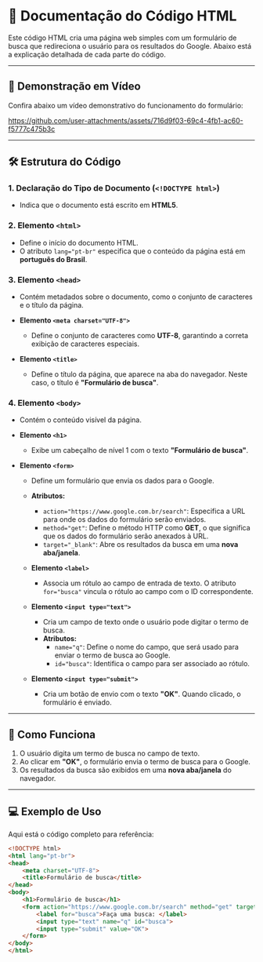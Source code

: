 # 📄 Documentação do Código HTML

Este código HTML cria uma página web simples com um formulário de busca que redireciona o usuário para os resultados do Google. Abaixo está a explicação detalhada de cada parte do código.

---

## 🎥 Demonstração em Vídeo

Confira abaixo um vídeo demonstrativo do funcionamento do formulário:

https://github.com/user-attachments/assets/716d9f03-69c4-4fb1-ac60-f5777c475b3c

---

## 🛠️ Estrutura do Código

### 1. **Declaração do Tipo de Documento (`<!DOCTYPE html>`)**
   - Indica que o documento está escrito em **HTML5**.

### 2. **Elemento `<html>`**
   - Define o início do documento HTML.
   - O atributo `lang="pt-br"` especifica que o conteúdo da página está em **português do Brasil**.

### 3. **Elemento `<head>`**
   - Contém metadados sobre o documento, como o conjunto de caracteres e o título da página.

   - **Elemento `<meta charset="UTF-8">`**
     - Define o conjunto de caracteres como **UTF-8**, garantindo a correta exibição de caracteres especiais.

   - **Elemento `<title>`**
     - Define o título da página, que aparece na aba do navegador. Neste caso, o título é **"Formulário de busca"**.

### 4. **Elemento `<body>`**
   - Contém o conteúdo visível da página.

   - **Elemento `<h1>`**
     - Exibe um cabeçalho de nível 1 com o texto **"Formulário de busca"**.

   - **Elemento `<form>`**
     - Define um formulário que envia os dados para o Google.
     - **Atributos:**
       - `action="https://www.google.com.br/search"`: Especifica a URL para onde os dados do formulário serão enviados.
       - `method="get"`: Define o método HTTP como **GET**, o que significa que os dados do formulário serão anexados à URL.
       - `target="_blank"`: Abre os resultados da busca em uma **nova aba/janela**.

     - **Elemento `<label>`**
       - Associa um rótulo ao campo de entrada de texto. O atributo `for="busca"` vincula o rótulo ao campo com o ID correspondente.

     - **Elemento `<input type="text">`**
       - Cria um campo de texto onde o usuário pode digitar o termo de busca.
       - **Atributos:**
         - `name="q"`: Define o nome do campo, que será usado para enviar o termo de busca ao Google.
         - `id="busca"`: Identifica o campo para ser associado ao rótulo.

     - **Elemento `<input type="submit">`**
       - Cria um botão de envio com o texto **"OK"**. Quando clicado, o formulário é enviado.

---

## 🚀 Como Funciona
1. O usuário digita um termo de busca no campo de texto.
2. Ao clicar em **"OK"**, o formulário envia o termo de busca para o Google.
3. Os resultados da busca são exibidos em uma **nova aba/janela** do navegador.

---

## 💻 Exemplo de Uso

Aqui está o código completo para referência:

```html
<!DOCTYPE html>
<html lang="pt-br">
<head>
    <meta charset="UTF-8">
    <title>Formulário de busca</title>
</head>
<body>
    <h1>Formulário de busca</h1>
    <form action="https://www.google.com.br/search" method="get" target="_blank">
        <label for="busca">Faça uma busca: </label>
        <input type="text" name="q" id="busca">
        <input type="submit" value="OK">
    </form>
</body>
</html>
